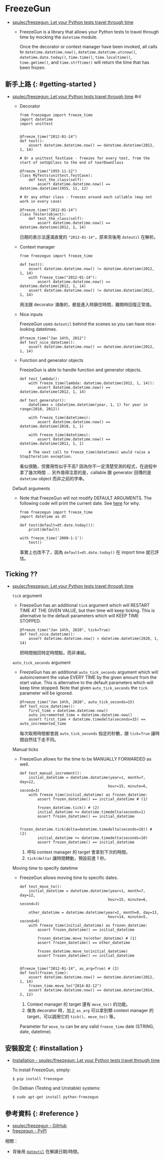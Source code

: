 # FreezeGun

  - [spulec/freezegun: Let your Python tests travel through time](https://github.com/spulec/freezegun)

      - FreezeGun is a library that allows your Python tests to travel through time by mocking the `datetime` module.

        Once the decorator or context manager have been invoked, all calls to `datetime.datetime.now()`, `datetime.datetime.utcnow()`, `datetime.date.today()`, `time.time()`, `time.localtime()`, `time.gmtime()`, and `time.strftime()` will return the time that has been frozen.

## 新手上路 {: #getting-started }

  - [spulec/freezegun: Let your Python tests travel through time](https://github.com/spulec/freezegun) #ril

      - Decorator

            from freezegun import freeze_time
            import datetime
            import unittest


            @freeze_time("2012-01-14")
            def test():
                assert datetime.datetime.now() == datetime.datetime(2012, 1, 14)

            # Or a unittest TestCase - freezes for every test, from the start of setUpClass to the end of tearDownClass

            @freeze_time("1955-11-12")
            class MyTests(unittest.TestCase):
                def test_the_class(self):
                    assert datetime.datetime.now() == datetime.datetime(1955, 11, 12)

            # Or any other class - freezes around each callable (may not work in every case)

            @freeze_time("2012-01-14")
            class Tester(object):
                def test_the_class(self):
                    assert datetime.datetime.now() == datetime.datetime(2012, 1, 14)

        日期的表示法還滿直覺的 `"2012-01-14"`，原來背後用 `dateutil` 在解析。

      - Context manager

            from freezegun import freeze_time

            def test():
                assert datetime.datetime.now() != datetime.datetime(2012, 1, 14)
                with freeze_time("2012-01-14"):
                    assert datetime.datetime.now() == datetime.datetime(2012, 1, 14)
                assert datetime.datetime.now() != datetime.datetime(2012, 1, 14)

        用法跟 decorator 滿像的，都是進入時鎖住時間，離開時回復正常值。

      - Nice inputs

        FreezeGun uses `dateutil` behind the scenes so you can have nice-looking datetimes.

            @freeze_time("Jan 14th, 2012")
            def test_nice_datetime():
                assert datetime.datetime.now() == datetime.datetime(2012, 1, 14)

      - Function and generator objects

        FreezeGun is able to handle function and generator objects.

            def test_lambda():
                with freeze_time(lambda: datetime.datetime(2012, 1, 14)):
                    assert datetime.datetime.now() == datetime.datetime(2012, 1, 14)

            def test_generator():
                datetimes = (datetime.datetime(year, 1, 1) for year in range(2010, 2012))

                with freeze_time(datetimes):
                    assert datetime.datetime.now() == datetime.datetime(2010, 1, 1)

                with freeze_time(datetimes):
                    assert datetime.datetime.now() == datetime.datetime(2011, 1, 1)

                # The next call to freeze_time(datetimes) would raise a StopIteration exception.

        看似很酷，但實用性似乎不高? 因為你不一定清楚受測的程式，在過程中拿了幾次時間 ... 另外值得注意的是，callable 跟 generator 回傳的是 `datetime` object 而非之前的字串。

    Default arguments

      - Note that FreezeGun will not modify DEFAULT ARGUMENTS. The following code will print the current date. See [here](http://docs.python-guide.org/en/latest/writing/gotchas/#mutable-default-arguments) for why.

            from freezegun import freeze_time
            import datetime as dt

            def test(default=dt.date.today()):
                print(default)

            with freeze_time('2000-1-1'):
                test()

        事實上也改不了，因為 `default=dt.date.today()` 在 import time 就已評估。

## Ticking ??

  - [spulec/freezegun: Let your Python tests travel through time](https://github.com/spulec/freezegun)

    `tick` argument

      - FreezeGun has an additional `tick` argument which will RESTART TIME AT THE GIVEN VALUE, but then time will keep ticking. This is alternative to the default parameters which will KEEP TIME STOPPED.

            @freeze_time("Jan 14th, 2020", tick=True)
            def test_nice_datetime():
                assert datetime.datetime.now() > datetime.datetime(2020, 1, 14)

        把時間撥回特定時間點，而非凍結。

    `auto_tick_seconds` argument

      - FreezeGun has an additional `auto_tick_seconds` argument which will autoincrement the value EVERY TIME by the given amount from the start value. This is alternative to the default parameters which will keep time stopped. Note that given `auto_tick_seconds` the `tick` parameter will be ignored.

            @freeze_time("Jan 14th, 2020", auto_tick_seconds=15)
            def test_nice_datetime():
                first_time = datetime.datetime.now()
                auto_incremented_time = datetime.datetime.now()
                assert first_time + datetime.timedelta(seconds=15) == auto_incremented_time

        每次取用時間都會跳 `auto_tick_seconds` 指定的秒數，跟 `tick=True` 讓時間自然往下走不同。

    Manual ticks

      - FreezeGun allows for the time to be MANUALLY FORWARDED as well.

            def test_manual_increment():
                initial_datetime = datetime.datetime(year=1, month=7, day=12,
                                                    hour=15, minute=6, second=3)
                with freeze_time(initial_datetime) as frozen_datetime:
                    assert frozen_datetime() == initial_datetime # (1)

                    frozen_datetime.tick() # (2)
                    initial_datetime += datetime.timedelta(seconds=1)
                    assert frozen_datetime() == initial_datetime

                    frozen_datetime.tick(delta=datetime.timedelta(seconds=10)) # (2)
                    initial_datetime += datetime.timedelta(seconds=10)
                    assert frozen_datetime() == initial_datetime

         1. 呼叫 context manager 的 target 會拿到下次的時間。
         2. `tick(delta)` 讓時間轉動，預設前進 1 秒。

    Moving time to specify datetime

      - FreezeGun allows moving time to specific dates.

            def test_move_to():
                initial_datetime = datetime.datetime(year=1, month=7, day=12,
                                                    hour=15, minute=6, second=3)

                other_datetime = datetime.datetime(year=2, month=8, day=13,
                                                    hour=14, minute=5, second=0)
                with freeze_time(initial_datetime) as frozen_datetime:
                    assert frozen_datetime() == initial_datetime

                    frozen_datetime.move_to(other_datetime) # (1)
                    assert frozen_datetime() == other_datetime

                    frozen_datetime.move_to(initial_datetime)
                    assert frozen_datetime() == initial_datetime


            @freeze_time("2012-01-14", as_arg=True) # (2)
            def test(frozen_time):
                assert datetime.datetime.now() == datetime.datetime(2012, 1, 14)
                frozen_time.move_to("2014-02-12")
                assert datetime.datetime.now() == datetime.datetime(2014, 2, 12)

         1. Context manager 的 target 還有 `move_to()` 的功能。
         2. 做為 decorator 時，加上 `as_arg` 可以拿到類 context manager 的 target，可以調用它的 `tick()`、`move_to()` 等。

        Parameter for `move_to` can be any valid `freeze_time` date (STRING, date, datetime).

## 安裝設定 {: #installation }

  - [Installation - spulec/freezegun: Let your Python tests travel through time](https://github.com/spulec/freezegun#installation)

    To install FreezeGun, simply:

        $ pip install freezegun

    On Debian (Testing and Unstable) systems:

        $ sudo apt-get install python-freezegun

## 參考資料 {: #reference }

  - [spulec/freezegun - GitHub](https://github.com/spulec/freezegun)
  - [freezegun - PyPI](https://pypi.org/project/freezegun/)

相關：

  - 背後用 [`dateutil`](python-dateutil.md) 在解讀日期/時間。
